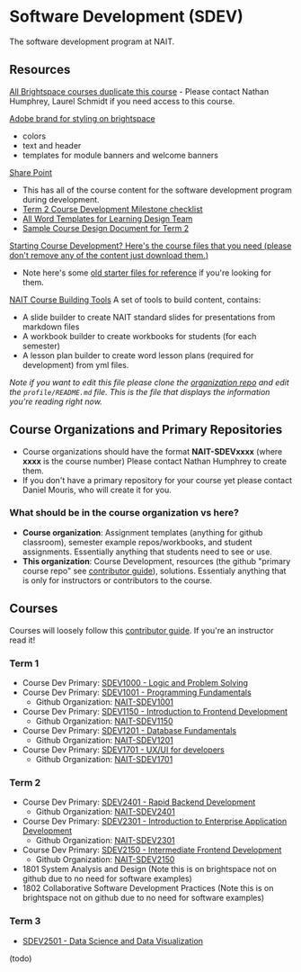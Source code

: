 # Software Development (SDEV)

The software development program at NAIT.

## Resources

[All Brightspace courses duplicate this course](https://lms.nait.ca/d2l/home/77100)
    - Please contact Nathan Humphrey, Laurel Schmidt if you need access to this course.

[Adobe brand for styling on brightspace](https://new.express.adobe.com/brands/urn:aaid:sc:US:f15ade60-574d-4f05-886b-35cf0d734287)
- colors
- text and header
- templates for module banners and welcome banners

[Share Point](https://naitca.sharepoint.com/teams/DMITDevelopmentProjectTeam/Shared%20Documents/Forms/AllItems.aspx?csf=1&web=1&e=CiwNMo&clickparams=eyAiWC1BcHBOYW1lIiA6ICJNaWNyb3NvZnQgT3V0bG9vayIsICJYLUFwcFZlcnNpb24iIDogIjE2LjAuMTg0MjkuMjAxMzIiLCAiT1MiIDogIldpbmRvd3MiIH0%3D&CID=85387fa1%2Df010%2D0000%2D74a2%2D1ae0a3269683&cidOR=SPO&FolderCTID=0x012000195C054AAD3EA643822D0F1A2942305C&id=%2Fteams%2FDMITDevelopmentProjectTeam%2FShared%20Documents%2FSoftware%20Development%20Program&viewid=64a7cd14%2D7601%2D49e2%2D8142%2Df36c41135519)
- This has all of the course content for the software development program during development.
- [Term 2 Course Development Milestone checklist](https://naitca.sharepoint.com/:w:/r/teams/DMITDevelopmentProjectTeam/Shared%20Documents/Software%20Development%20Program/Course%20Development%20Milestone%20Checklist%20Term%202.docx?d=w9b9c4fb18a4546f7be5dc72bef52772a&csf=1&web=1&e=Ed9CgX)
- [All Word Templates for Learning Design Team](https://naitca.sharepoint.com/teams/DMITDevelopmentProjectTeam/Shared%20Documents/Forms/AllItems.aspx?id=%2Fteams%2FDMITDevelopmentProjectTeam%2FShared%20Documents%2FGeneral&viewid=64a7cd14%2D7601%2D49e2%2D8142%2Df36c41135519&csf=1&web=1&e=CiwNMo&clickparams=eyAiWC1BcHBOYW1lIiA6ICJNaWNyb3NvZnQgT3V0bG9vayIsICJYLUFwcFZlcnNpb24iIDogIjE2LjAuMTg0MjkuMjAxMzIiLCAiT1MiIDogIldpbmRvd3MiIH0%3D&CID=85387fa1%2Df010%2D0000%2D74a2%2D1ae0a3269683&cidOR=SPO&FolderCTID=0x012000195C054AAD3EA643822D0F1A2942305C)
- [Sample Course Design Document for Term 2](https://naitca.sharepoint.com/:w:/r/teams/DMITDevelopmentProjectTeam/_layouts/15/Doc.aspx?sourcedoc=%7B8CD30A53-E8CA-4A03-9588-A916D6868BC9%7D&file=NEW_June%202025%20SAMPLE_Course_Design_Document.docx&action=default&mobileredirect=true)


[Starting Course Development? Here's the course files that you need (please don't remove any of the content just download them.)](https://naitca.sharepoint.com/teams/DMITDevelopmentProjectTeam/Shared%20Documents/Forms/AllItems.aspx?id=%2Fteams%2FDMITDevelopmentProjectTeam%2FShared%20Documents%2FGeneral%2FTemplates&viewid=64a7cd14%2D7601%2D49e2%2D8142%2Df36c41135519&csf=1&web=1&e=CiwNMo&clickparams=eyAiWC1BcHBOYW1lIiA6ICJNaWNyb3NvZnQgT3V0bG9vayIsICJYLUFwcFZlcnNpb24iIDogIjE2LjAuMTg0MjkuMjAxMzIiLCAiT1MiIDogIldpbmRvd3MiIH0%3D&CID=85387fa1%2Df010%2D0000%2D74a2%2D1ae0a3269683&cidOR=SPO&FolderCTID=0x012000195C054AAD3EA643822D0F1A2942305C)
- Note here's some [old starter files for reference](https://naitca.sharepoint.com/teams/DMITDevelopmentProjectTeam/Shared%20Documents/Forms/AllItems.aspx?id=%2Fteams%2FDMITDevelopmentProjectTeam%2FShared%20Documents%2FSoftware%20Development%20Program%2FCourse%20Starter%20Files&viewid=64a7cd14%2D7601%2D49e2%2D8142%2Df36c41135519&csf=1&web=1&e=CiwNMo&clickparams=eyAiWC1BcHBOYW1lIiA6ICJNaWNyb3NvZnQgT3V0bG9vayIsICJYLUFwcFZlcnNpb24iIDogIjE2LjAuMTg0MjkuMjAxMzIiLCAiT1MiIDogIldpbmRvd3MiIH0%3D&CID=85387fa1%2Df010%2D0000%2D74a2%2D1ae0a3269683&cidOR=SPO&FolderCTID=0x012000195C054AAD3EA643822D0F1A2942305C) if you're looking for them.

[NAIT Course Building Tools](https://github.com/SDEV-NAIT/nait-slide-builder)
A set of tools to build content, contains:
- A slide builder to create NAIT standard slides for presentations from markdown files
- A workbook builder to create workbooks for students (for each semester)
- A lesson plan builder to create word lesson plans (required for development) from yml files.

*Note if you want to edit this file please clone the [organization repo](https://github.com/SDEV-NAIT/.github) and edit the `profile/README.md` file. This is the file that displays the information you're reading right now.*

## Course Organizations and Primary Repositories

- Course organizations should have the format **NAIT-SDEVxxxx** (where **xxxx** is the course number) Please contact Nathan Humphrey to create them.
- If you don't have a primary repository for your course yet please contact Daniel Mouris, who will create it for you.

### What should be in the course organization vs here?
- **Course organization**: Assignment templates (anything for github classroom), semester example repos/workbooks, and student assignments. Essentially anything that students need to see or use.
- **This organization**: Course Development, resources (the github "primary course repo" see [contributor guide](https://github.com/SDEV-NAIT/class-instructor-contributor-guide)), solutions. Essentialy anything that is only for instructors or contributors to the course.

## Courses

Courses will loosely follow this [contributor guide](https://github.com/SDEV-NAIT/class-instructor-contributor-guide). If you're an instructor read it!

### Term 1

- Course Dev Primary: [SDEV1000 - Logic and Problem Solving](https://github.com/SDEV-NAIT/SDEV1000)
- Course Dev Primary: [SDEV1001 - Programming Fundamentals](https://github.com/SDEV-NAIT/SDEV1001)
  - Github Organization: [NAIT-SDEV1001](https://github.com/NAIT-SDEV1001)
- Course Dev Primary: [SDEV1150 - Introduction to Frontend Development](https://github.com/SDEV-NAIT/SDEV1150)
  - Github Organization: [NAIT-SDEV1150](https://github.com/NAIT-SDEV1150)
- Course Dev Primary: [SDEV1201 - Database Fundamentals](https://github.com/SDEV-NAIT/SDEV1201)
  - Github Organization: [NAIT-SDEV1201](https://github.com/orgs/NAIT-SDEV1201)
- Course Dev Primary: [SDEV1701 - UX/UI for developers](https://github.com/SDEV-NAIT/SDEV1701)
  - Github Organization: [NAIT-SDEV1701](https://github.com/orgs/NAIT-SDEV1701)

### Term 2

- Course Dev Primary: [SDEV2401 - Rapid Backend Development](https://github.com/SDEV-NAIT/SDEV2401)
  - Github Organization: [NAIT-SDEV2401](https://github.com/NAIT-SDEV2401)
- Course Dev Primary: [SDEV2301 - Introduction to Enterprise Application Development](https://github.com/SDEV-NAIT/SDEV2301)
  - Github Organization: [NAIT-SDEV2301](https://github.com/NAIT-SDEV2301)
- Course Dev Primary: [SDEV2150 - Intermediate Frontend Development](https://github.com/SDEV-NAIT/SDEV2150)
  - Github Organization: [NAIT-SDEV2150](https://github.com/NAIT-SDEV2150)
- 1801 System Analysis and Design (Note this is on brightspace not on github due to no need for software examples)
- 1802 Collaborative Software Development Practices (Note this is on brightspace not on github due to no need for software examples)

### Term 3

- [SDEV2501 - Data Science and Data Visualization](https://github.com/SDEV-NAIT/SDEV2501)

(todo)
